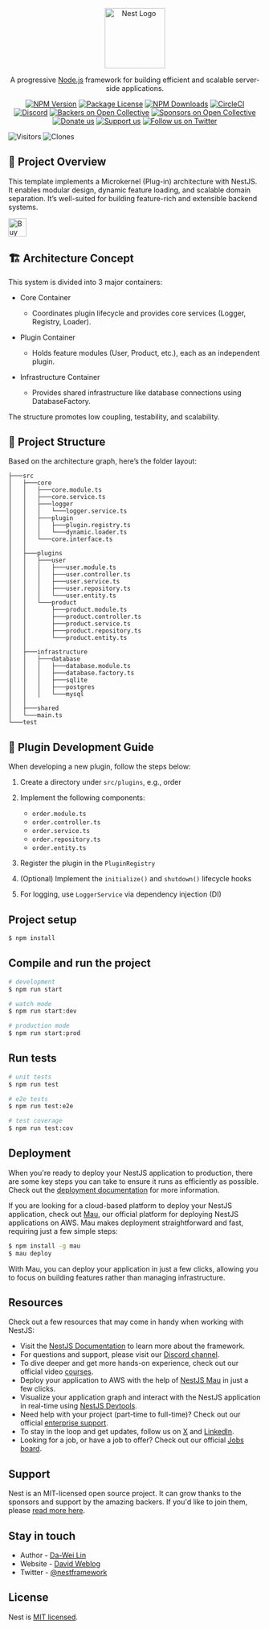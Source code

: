 <p align="center">
  <a href="http://nestjs.com/" target="blank"><img src="https://nestjs.com/img/logo-small.svg" width="120" alt="Nest Logo" /></a>
</p>

[circleci-image]: https://img.shields.io/circleci/build/github/nestjs/nest/master?token=abc123def456
[circleci-url]: https://circleci.com/gh/nestjs/nest

  <p align="center">A progressive <a href="http://nodejs.org" target="_blank">Node.js</a> framework for building efficient and scalable server-side applications.</p>
    <p align="center">
<a href="https://www.npmjs.com/~nestjscore" target="_blank"><img src="https://img.shields.io/npm/v/@nestjs/core.svg" alt="NPM Version" /></a>
<a href="https://www.npmjs.com/~nestjscore" target="_blank"><img src="https://img.shields.io/npm/l/@nestjs/core.svg" alt="Package License" /></a>
<a href="https://www.npmjs.com/~nestjscore" target="_blank"><img src="https://img.shields.io/npm/dm/@nestjs/common.svg" alt="NPM Downloads" /></a>
<a href="https://circleci.com/gh/nestjs/nest" target="_blank"><img src="https://img.shields.io/circleci/build/github/nestjs/nest/master" alt="CircleCI" /></a>
<a href="https://discord.gg/G7Qnnhy" target="_blank"><img src="https://img.shields.io/badge/discord-online-brightgreen.svg" alt="Discord"/></a>
<a href="https://opencollective.com/nest#backer" target="_blank"><img src="https://opencollective.com/nest/backers/badge.svg" alt="Backers on Open Collective" /></a>
<a href="https://opencollective.com/nest#sponsor" target="_blank"><img src="https://opencollective.com/nest/sponsors/badge.svg" alt="Sponsors on Open Collective" /></a>
  <a href="https://paypal.me/kamilmysliwiec" target="_blank"><img src="https://img.shields.io/badge/Donate-PayPal-ff3f59.svg" alt="Donate us"/></a>
    <a href="https://opencollective.com/nest#sponsor"  target="_blank"><img src="https://img.shields.io/badge/Support%20us-Open%20Collective-41B883.svg" alt="Support us"></a>
  <a href="https://twitter.com/nestframework" target="_blank"><img src="https://img.shields.io/twitter/follow/nestframework.svg?style=social&label=Follow" alt="Follow us on Twitter"></a>
</p>
  <!--[![Backers on Open Collective](https://opencollective.com/nest/backers/badge.svg)](https://opencollective.com/nest#backer)
  [![Sponsors on Open Collective](https://opencollective.com/nest/sponsors/badge.svg)](https://opencollective.com/nest#sponsor)-->

<!--![Visitors](https://visitor-badge.laobi.icu/badge?page_id=deadislove.nestJS-microkernel-architecture-template) -->
![Visitors](https://img.shields.io/badge/visitors-14_total-brightgreen)
![Clones](https://img.shields.io/badge/clones-23_total_19_unique-blue) <!--CLONE-BADGE-->

## 🧩 Project Overview

This template implements a Microkernel (Plug-in) architecture with NestJS. It enables modular design, dynamic feature loading, and scalable domain separation. It’s well-suited for building feature-rich and extensible backend systems.

<a href='https://ko-fi.com/F1F82YR41' target='_blank'><img height='36' style='border:0px;height:36px;' src='https://storage.ko-fi.com/cdn/kofi6.png?v=6' border='0' alt='Buy Me a Coffee at ko-fi.com' /></a>

## 🏗 Architecture Concept

This system is divided into 3 major containers:

- Core Container

  - Coordinates plugin lifecycle and provides core services (Logger, Registry, Loader).

- Plugin Container

  - Holds feature modules (User, Product, etc.), each as an independent plugin.

- Infrastructure Container

  - Provides shared infrastructure like database connections using DatabaseFactory.

The structure promotes low coupling, testability, and scalability.

## 🧱 Project Structure

Based on the architecture graph, here’s the folder layout:

```
├───src
│   ├───core
│   │   ├───core.module.ts
│   │   ├───core.service.ts
│   │   ├───logger
│   │   │   └───logger.service.ts
│   │   ├───plugin
│   │   │   ├───plugin.registry.ts
│   │   │   └───dynamic.loader.ts
│   │   └───core.interface.ts
│   │
│   ├───plugins
│   │   ├───user
│   │   │   ├───user.module.ts
│   │   │   ├───user.controller.ts
│   │   │   ├───user.service.ts
│   │   │   ├───user.repository.ts
│   │   │   └───user.entity.ts
│   │   └───product
│   │       ├───product.module.ts
│   │       ├───product.controller.ts
│   │       ├───product.service.ts
│   │       ├───product.repository.ts
│   │       └───product.entity.ts
│   │
│   ├───infrastructure
│   │   ├───database
│   │   │   ├───database.module.ts
│   │   │   ├───database.factory.ts
│   │   │   ├───sqlite
│   │   │   ├───postgres
│   │   │   └───mysql
│   │
│   ├───shared
│   └───main.ts
└───test
```

## 🧩 Plugin Development Guide

When developing a new plugin, follow the steps below:

1. Create a directory under ```src/plugins```, e.g., order

2. Implement the following components:

    - ```order.module.ts```
    - ```order.controller.ts```
    - ```order.service.ts```
    - ```order.repository.ts```
    - ```order.entity.ts```

3. Register the plugin in the ```PluginRegistry```

4. (Optional) Implement the ```initialize()``` and ```shutdown()``` lifecycle hooks

5. For logging, use ```LoggerService``` via dependency injection (DI)

## Project setup

```bash
$ npm install
```

## Compile and run the project

```bash
# development
$ npm run start

# watch mode
$ npm run start:dev

# production mode
$ npm run start:prod
```

## Run tests

```bash
# unit tests
$ npm run test

# e2e tests
$ npm run test:e2e

# test coverage
$ npm run test:cov
```

## Deployment

When you're ready to deploy your NestJS application to production, there are some key steps you can take to ensure it runs as efficiently as possible. Check out the [deployment documentation](https://docs.nestjs.com/deployment) for more information.

If you are looking for a cloud-based platform to deploy your NestJS application, check out [Mau](https://mau.nestjs.com), our official platform for deploying NestJS applications on AWS. Mau makes deployment straightforward and fast, requiring just a few simple steps:

```bash
$ npm install -g mau
$ mau deploy
```

With Mau, you can deploy your application in just a few clicks, allowing you to focus on building features rather than managing infrastructure.

## Resources

Check out a few resources that may come in handy when working with NestJS:

- Visit the [NestJS Documentation](https://docs.nestjs.com) to learn more about the framework.
- For questions and support, please visit our [Discord channel](https://discord.gg/G7Qnnhy).
- To dive deeper and get more hands-on experience, check out our official video [courses](https://courses.nestjs.com/).
- Deploy your application to AWS with the help of [NestJS Mau](https://mau.nestjs.com) in just a few clicks.
- Visualize your application graph and interact with the NestJS application in real-time using [NestJS Devtools](https://devtools.nestjs.com).
- Need help with your project (part-time to full-time)? Check out our official [enterprise support](https://enterprise.nestjs.com).
- To stay in the loop and get updates, follow us on [X](https://x.com/nestframework) and [LinkedIn](https://linkedin.com/company/nestjs).
- Looking for a job, or have a job to offer? Check out our official [Jobs board](https://jobs.nestjs.com).

## Support

Nest is an MIT-licensed open source project. It can grow thanks to the sponsors and support by the amazing backers. If you'd like to join them, please [read more here](https://docs.nestjs.com/support).

## Stay in touch

- Author - [Da-Wei Lin](https://www.linkedin.com/in/da-wei-lin-689a35107/)
- Website - [David Weblog](https://davidskyspace.com/)
- Twitter - [@nestframework](https://twitter.com/nestframework)

## License

Nest is [MIT licensed](https://github.com/nestjs/nest/blob/master/LICENSE).
